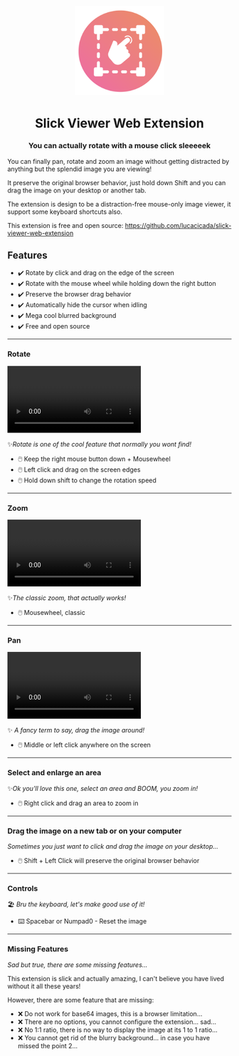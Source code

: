 <h1 align="center">
  <img src="public/icons/icon.svg" alt="Logo" width="200">
</h1>

<h1 align="center">
  Slick Viewer Web Extension
</h1>

<h3 align="center">
  You can actually rotate with a mouse click sleeeeek
</h3>

You can finally pan, rotate and zoom an image without getting distracted by anything but the splendid image you are viewing!

It preserve the original browser behavior, just hold down Shift and you can drag the image on your desktop or another tab.

The extension is design to be a distraction-free mouse-only image viewer, it support some keyboard shortcuts also.

This extension is free and open source:
<https://github.com/lucacicada/slick-viewer-web-extension>

## Features

- ✔️ Rotate by click and drag on the edge of the screen
- ✔️ Rotate with the mouse wheel while holding down the right button
- ✔️ Preserve the browser drag behavior
- ✔️ Automatically hide the cursor when idling
- ✔️ Mega cool blurred background
- ✔️ Free and open source

---

### Rotate

![Rotate](.assets/rotate.webm)

✨*Rotate is one of the cool feature that normally you wont find!*

- 🖱️ Keep the right mouse button down + Mousewheel
- 🖱️ Left click and drag on the screen edges
- 🖱️ Hold down shift to change the rotation speed

---

### Zoom

![Zoom](.assets/zoom.webm)

✨*The classic zoom, that actually works!*

- 🖱️ Mousewheel, classic

---

### Pan

![Pan](.assets/pan.webm)

✨ *A fancy term to say, drag the image around!*

- 🖱️ Middle or left click anywhere on the screen

---

### Select and enlarge an area

✨*Ok you'll love this one, select an area and BOOM, you zoom in!*

- 🖱️ Right click and drag an area to zoom in

---

### Drag the image on a new tab or on your computer

*Sometimes you just want to click and drag the image on your desktop...*

- 🖱️ Shift + Left Click will preserve the original browser behavior

---

### Controls

🏖️ *Bru the keyboard, let's make good use of it!*

- ⌨️ Spacebar or Numpad0 - Reset the image

---

### Missing Features

*Sad but true, there are some missing features...*

This extension is slick and actually amazing, I can't believe you have lived without it all these years!

However, there are some feature that are missing:

- ❌ Do not work for base64 images, this is a browser limitation...
- ❌ There are no options, you cannot configure the extension... sad...
- ❌ No 1:1 ratio, there is no way to display the image at its 1 to 1 ratio...
- ❌ You cannot get rid of the blurry background... in case you have missed the point 2...
